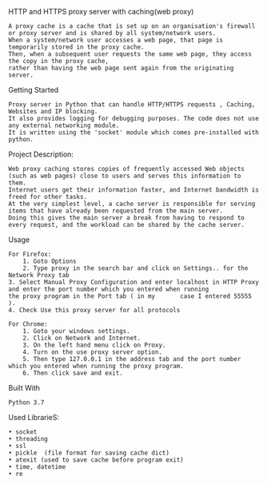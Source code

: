 HTTP and HTTPS proxy server with caching(web proxy)


	A proxy cache is a cache that is set up on an organisation's firewall or proxy server and is shared by all system/network users.
	When a system/network user accesses a web page, that page is temporarily stored in the proxy cache. 
	Then, when a subsequent user requests the same web page, they access the copy in the proxy cache, 
	rather than having the web page sent again from the originating server.

Getting Started

	Proxy server in Python that can handle HTTP/HTTPS requests , Caching, Websites and IP blocking. 
	It also provides logging for debugging purposes. The code does not use any external networking module. 
	It is written using the 'socket' module which comes pre-installed with python.
	
Project Description: 

	Web proxy caching stores copies of frequently accessed Web objects (such as web pages) close to users and serves this information to them. 
	Internet users get their information faster, and Internet bandwidth is freed for other tasks.
	At the very simplest level, a cache server is responsible for serving items that have already been requested from the main server. 
	Doing this gives the main server a break from having to respond to every request, and the workload can be shared by the cache server.


Usage


	For Firefox:
    	1. Goto Options
    	2. Type proxy in the search bar and click on Settings.. for the Network Proxy tab
   	3. Select Manual Proxy Configuration and enter localhost in HTTP Proxy and enter the port number which you entered when running 
	the proxy program in the Port tab ( in my 		case I entered 55555 ).
   	4. Check Use this proxy server for all protocols
	
	For Chrome:
    	1. Goto your windows settings.
    	2. Click on Network and Internet.
    	3. On the left hand menu click on Proxy.
    	4. Turn on the use proxy server option.
    	5. Then type 127.0.0.1 in the address tab and the port number which you entered when running the proxy program.
    	6. Then click save and exit.


Built With

	Python 3.7


Used LibrarieS:

    • socket
    • threading
    • ssl
    • pickle  (file format for saving cache dict)
    • atexit (used to save cache before program exit)
    • time, datetime
    • re

